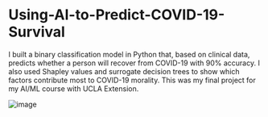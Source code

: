 # Using-AI-to-Predict-COVID-19-Survival
I built a binary classification model in Python that, based on clinical data, predicts whether a person will recover from COVID-19 with 90% accuracy. I also used Shapley values and surrogate decision trees to show which factors contribute most to COVID-19 morality.  This was my final project for my AI/ML course with UCLA Extension.

![image](https://drive.google.com/uc?export=view&id=1XA-Q96L9skap_X6LwGjkEfy7v6s38XX0)
